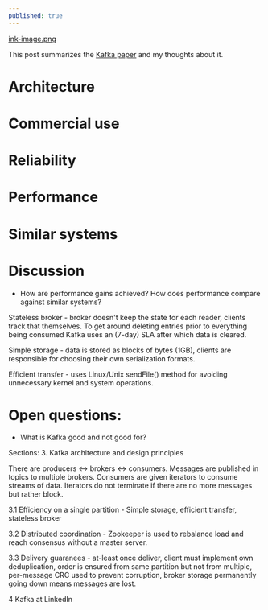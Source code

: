 ```yaml
---
published: true
---
```

[ink-image.png]({{site.baseurl}}/_posts/ink-image.png)

This post summarizes the [Kafka paper](http://notes.stephenholiday.com/Kafka.pdf) and my thoughts about it.

# Architecture

# Commercial use

# Reliability

# Performance

# Similar systems

# Discussion

- How are performance gains achieved? How does performance compare against similar systems?

Stateless broker - broker doesn't keep the state for each reader, clients track that themselves. To get around deleting entries prior to everything being consumed Kafka uses an (7-day) SLA after which data is cleared.

Simple storage - data is stored as blocks of bytes (1GB), clients are responsible for choosing their own serialization formats.

Efficient transfer - uses Linux/Unix sendFile() method for avoiding unnecessary kernel and system operations.

# Open questions:
- What is Kafka good and not good for?

Sections:
3. Kafka architecture and design principles

There are producers <-> brokers <-> consumers. Messages are published in topics to multiple brokers. Consumers are given iterators to consume streams of data. Iterators do not terminate if there are no more messages but rather block.

3.1 Efficiency on a single partition - Simple storage, efficient transfer, stateless broker

3.2 Distributed coordination - Zookeeper is used to rebalance load and reach consensus without a master server.

3.3 Delivery guaranees - at-least once deliver, client must implement own deduplication, order is ensured from same partition but not from multiple, per-message CRC used to prevent corruption, broker storage permanently going down means messages are lost.

4 Kafka at LinkedIn
